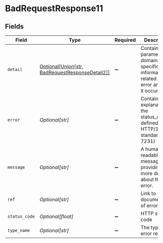 # BadRequestResponse11


## Fields

| Field                                                                                                | Type                                                                                                 | Required                                                                                             | Description                                                                                          | Example                                                                                              |
| ---------------------------------------------------------------------------------------------------- | ---------------------------------------------------------------------------------------------------- | ---------------------------------------------------------------------------------------------------- | ---------------------------------------------------------------------------------------------------- | ---------------------------------------------------------------------------------------------------- |
| `detail`                                                                                             | [Optional[Union[str, BadRequestResponseDetail2]]](../../models/errors/badrequestresponsedetail11.md) | :heavy_minus_sign:                                                                                   | Contains parameter or domain specific information related to the error and why it occurred.          |                                                                                                      |
| `error`                                                                                              | *Optional[str]*                                                                                      | :heavy_minus_sign:                                                                                   | Contains an explanation of the status_code as defined in HTTP/1.1 standard (RFC 7231)                | Bad Request                                                                                          |
| `message`                                                                                            | *Optional[str]*                                                                                      | :heavy_minus_sign:                                                                                   | A human-readable message providing more details about the error.                                     | Invalid Params                                                                                       |
| `ref`                                                                                                | *Optional[str]*                                                                                      | :heavy_minus_sign:                                                                                   | Link to documentation of error type                                                                  | https://developers.apideck.com/errors#requestvalidationerror                                         |
| `status_code`                                                                                        | *Optional[float]*                                                                                    | :heavy_minus_sign:                                                                                   | HTTP status code                                                                                     | 400                                                                                                  |
| `type_name`                                                                                          | *Optional[str]*                                                                                      | :heavy_minus_sign:                                                                                   | The type of error returned                                                                           | RequestValidationError                                                                               |